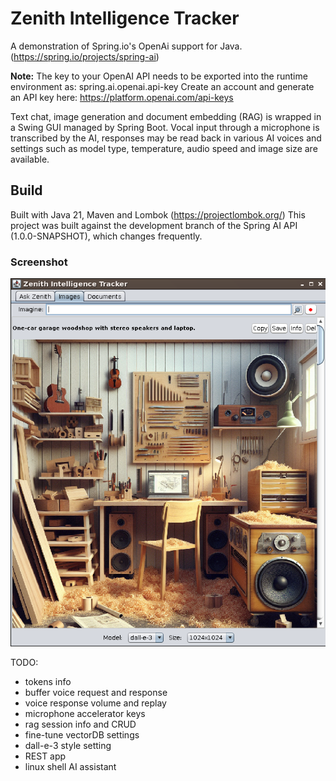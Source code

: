 # Zenith Intelligence Tracker

A demonstration of Spring.io's OpenAi support for Java. (https://spring.io/projects/spring-ai)

**Note:** The key to your OpenAI API needs to be exported into the runtime environment as: spring.ai.openai.api-key 
Create an account and generate an API key here: https://platform.openai.com/api-keys

Text chat, image generation and document embedding (RAG) is wrapped in a Swing GUI managed by Spring Boot. Vocal input through a microphone is transcribed by the AI, responses may be read back in various AI voices and settings such as model type, temperature, audio speed and image size are available.

## Build 
Built with Java 21, Maven and Lombok (https://projectlombok.org/)
This project was built against the development branch of the Spring AI API (1.0.0-SNAPSHOT), which changes frequently.

### Screenshot
![JudahZone logo](/screenshot.png)

TODO:

- tokens info
- buffer voice request and response
- voice response volume and replay
- microphone accelerator keys
- rag session info and CRUD
- fine-tune vectorDB settings
- dall-e-3 style setting
- REST app
- linux shell AI assistant

